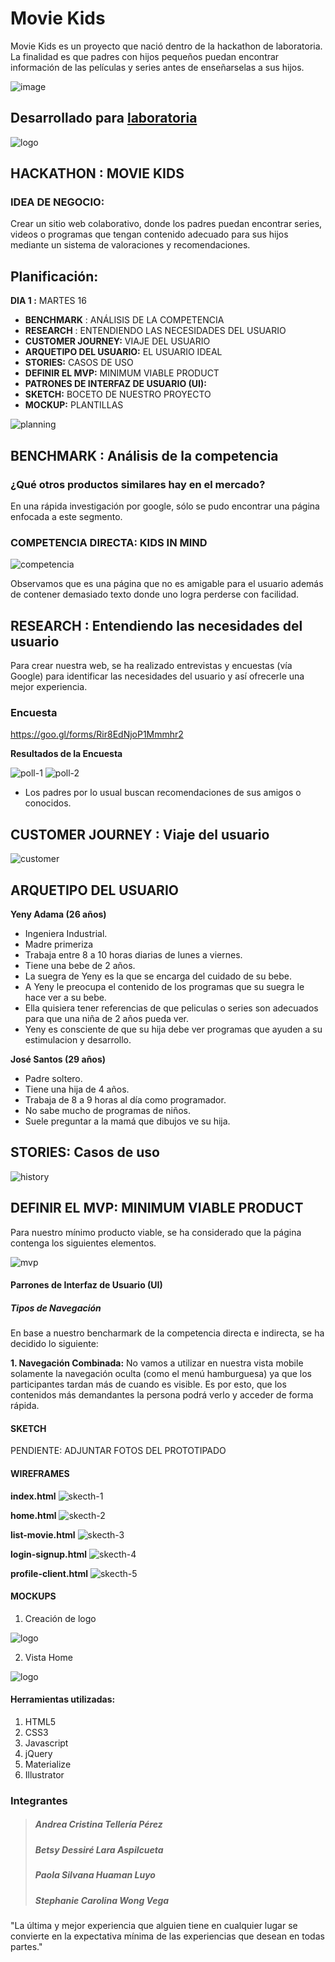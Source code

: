 # Movie Kids

Movie Kids es un proyecto que nació dentro de la hackathon de laboratoria. La finalidad es que padres con hijos pequeños puedan encontrar información de las películas y series antes de enseñarselas a sus hijos. 

![image](https://user-images.githubusercontent.com/32310873/36274545-083e7dd0-1256-11e8-9c3f-171266251355.png)

## Desarrollado para [laboratoria](http://laboratoria.la)


![logo](assets/img/logo_laboratoria.png)



## HACKATHON : MOVIE KIDS


### IDEA DE NEGOCIO:

Crear un sitio web colaborativo, donde los padres puedan encontrar series, videos o programas que tengan contenido adecuado para sus hijos mediante un sistema de valoraciones y recomendaciones.


## Planificación:

**DIA 1 :** MARTES 16

- **BENCHMARK** : ANÁLISIS DE LA COMPETENCIA
- **RESEARCH** : ENTENDIENDO LAS NECESIDADES DEL USUARIO
- **CUSTOMER JOURNEY:** VIAJE DEL USUARIO
- **ARQUETIPO DEL USUARIO:** EL USUARIO IDEAL
- **STORIES:** CASOS DE USO
- **DEFINIR EL MVP:** MINIMUM VIABLE PRODUCT
- **PATRONES DE INTERFAZ DE USUARIO (UI):**
- **SKETCH:** BOCETO DE NUESTRO PROYECTO
- **MOCKUP:** PLANTILLAS


![planning](assets/img/planning.jpg)


## BENCHMARK : Análisis de la competencia

### ¿Qué otros productos similares hay en el mercado?

En una rápida investigación por google, sólo se pudo encontrar una página enfocada a este segmento.

### **COMPETENCIA DIRECTA: KIDS IN MIND**

![competencia](assets/img/competencia.png)

Observamos que es una página que no es amigable para el usuario además de contener demasiado texto donde uno logra perderse con facilidad.

## RESEARCH : Entendiendo las necesidades del usuario

Para crear nuestra web, se ha realizado entrevistas y encuestas (vía Google) para identificar las necesidades del usuario y así ofrecerle una mejor experiencia.

### Encuesta

https://goo.gl/forms/Rir8EdNjoP1Mmmhr2

**Resultados de la Encuesta**

![poll-1](assets/img/poll-result-1.png)
![poll-2](assets/img/poll-result-2.png)

- Los padres por lo usual buscan recomendaciones de sus amigos o conocidos.

## CUSTOMER JOURNEY : Viaje del usuario

![customer](assets/img/customer-journey.jpg)

## ARQUETIPO DEL USUARIO

**Yeny Adama (26 años)**

- Ingeniera Industrial.
- Madre primeriza
- Trabaja entre 8 a 10 horas diarias de lunes a viernes.
- Tiene una bebe de 2 años.
- La suegra de Yeny es la que se encarga del cuidado de su bebe.
- A Yeny le preocupa el contenido de los programas que su suegra le hace ver a su bebe.
- Ella quisiera tener referencias de que peliculas o series son adecuados para que una niña de 2 años pueda ver.
- Yeny es consciente de que su hija debe ver programas que ayuden a su estimulacion y desarrollo.


**José Santos (29 años)**

- Padre soltero.
- Tiene una hija de 4 años.
- Trabaja de 8 a 9 horas al día como programador.
- No sabe mucho de programas de niños.
- Suele preguntar a la mamá que dibujos ve su hija.


## STORIES: Casos de uso

![history](assets/img/history.jpeg)


## DEFINIR EL MVP: MINIMUM VIABLE PRODUCT

Para nuestro mínimo producto viable, se ha considerado que la página contenga los siguientes elementos.

![mvp](assets/img/mvp.jpg)

#### Parrones de Interfaz de Usuario (UI)

##### Tipos de Navegación

En base a nuestro bencharmark de la competencia directa e indirecta, se ha decidido lo siguiente:

**1. Navegación Combinada:** No vamos a utilizar en nuestra vista mobile solamente la navegación oculta (como el menú hamburguesa) ya que los participantes tardan más de cuando es visible. Es por esto, que los contenidos más demandantes la persona podrá verlo y acceder de forma rápida.


#### SKETCH

PENDIENTE: ADJUNTAR FOTOS DEL PROTOTIPADO


#### WIREFRAMES
**index.html**
![skecth-1](assets/img/sketch-1.png)

**home.html**
![skecth-2](assets/img/sketch-2.png)

**list-movie.html**
![skecth-3](assets/img/sketch-3.png)

**login-signup.html**
![skecth-4](assets/img/sketch-4.png)

**profile-client.html**
![skecth-5](assets/img/sketch-5.png)

#### MOCKUPS

1. Creación de logo

![logo](assets/img/logo.png)

2. Vista Home

![logo](assets/img/home.png)

#### Herramientas utilizadas:

1. HTML5
2. CSS3
3. Javascript
4. jQuery
5. Materialize
6. Illustrator

### **Integrantes**


>##### Andrea Cristina Tellería Pérez
>##### Betsy Dessiré Lara Aspilcueta
>##### Paola Silvana Huaman Luyo
>##### Stephanie Carolina Wong Vega



"La última y mejor experiencia que alguien tiene en cualquier lugar se convierte en la expectativa mínima de las experiencias que desean en todas partes."
